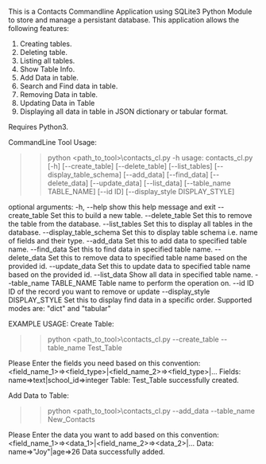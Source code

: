 This is a Contacts Commandline Application using SQLite3 Python Module to store and manage a persistant database.
This application allows the following features:

1. Creating tables.
2. Deleting table.
3. Listing all tables.
4. Show Table Info.
5. Add Data in table.
6. Search and Find data in table.
7. Removing Data in table.
8. Updating Data in Table
9. Displaying all data in table in JSON dictionary or tabular format.

Requires Python3.

CommandLine Tool Usage:
>> python <path_to_tool>\contacts_cl.py -h
usage: contacts_cl.py [-h] [--create_table] [--delete_table] [--list_tables] [--display_table_schema] [--add_data] [--find_data] [--delete_data] [--update_data] [--list_data] [--table_name TABLE_NAME] [--id ID]
                      [--display_style DISPLAY_STYLE]

optional arguments:
  -h, --help            show this help message and exit
  --create_table        Set this to build a new table.
  --delete_table        Set this to remove the table from the database.
  --list_tables         Set this to display all tables in the database.
  --display_table_schema
                        Set this to display table schema i.e. name of fields and their type.
  --add_data            Set this to add data to specified table name.
  --find_data           Set this to find data in specified table name.
  --delete_data         Set this to remove data to specified table name based on the provided id.
  --update_data         Set this to update data to specified table name based on the provided id.
  --list_data           Show all data in specified table name.
  --table_name TABLE_NAME
                        Table name to perform the operation on.
  --id ID               ID of the record you want to remove or update
  --display_style DISPLAY_STYLE
                        Set this to display find data in a specific order. Supported modes are: "dict" and "tabular"


EXAMPLE USAGE:
Create Table:
>>python <path_to_tool>\contacts_cl.py --create_table --table_name Test_Table

Please Enter the fields you need based on this convention:
<field_name_1>=><field_type>|<field_name_2>=><field_type>|...
Fields: name=>text|school_id=>integer
Table: Test_Table successfully created.

Add Data to Table:
>>python <path_to_tool>\contacts_cl.py --add_data --table_name New_Contacts

Please Enter the data you want to add based on this convention:
<field_name_1>=><data_1>|<field_name_2>=><data_2>|...
Data: name=>"Joy"|age=>26
Data successfully added.


